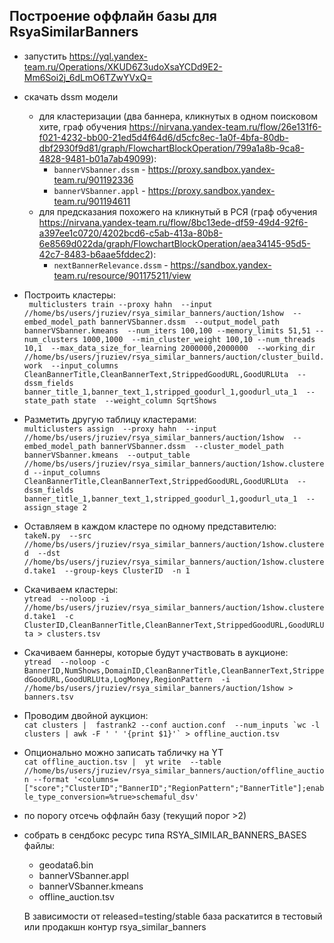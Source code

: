 ## Построение оффлайн базы для RsyaSimilarBanners

* запустить https://yql.yandex-team.ru/Operations/XKUD6Z3udoXsaYCDd9E2-Mm6Soi2j_6dLmO6TZwYVxQ=

* скачать dssm модели
    * для кластеризации (два баннера, кликнутых в одном поисковом хите, граф обучения https://nirvana.yandex-team.ru/flow/26e131f6-f021-4232-bb00-21ed5d4f64d6/d5cfc8ec-1a0f-4bfa-80db-dbf2930f9d81/graph/FlowchartBlockOperation/799a1a8b-9ca8-4828-9481-b01a7ab49099):
        * `bannerVSbanner.dssm` - https://proxy.sandbox.yandex-team.ru/901192336
        * `bannerVSbanner.appl` - https://proxy.sandbox.yandex-team.ru/901194611
    * для предсказания похожего на кликнутый в РСЯ (граф обучения https://nirvana.yandex-team.ru/flow/8bc13ede-df59-49d4-92f6-a397ee1c0720/4202bcd6-c5ab-413a-80b8-6e8569d022da/graph/FlowchartBlockOperation/aea34145-95d5-42c7-8483-b6aae5fddec2):
        * `nextBannerRelevance.dssm` - https://sandbox.yandex-team.ru/resource/901175211/view

* Построить кластеры: \
`` 
multiclusters train --proxy hahn 
--input //home/bs/users/jruziev/rsya_similar_banners/auction/1show 
--embed_model_path bannerVSbanner.dssm 
--output_model_path bannerVSbanner.kmeans 
--num_iters 100,100 --memory_limits 51,51 --num_clusters 1000,1000 
--min_cluster_weight 100,10 --num_threads 10,1 
--max_data_size_for_learning 2000000,2000000 
--working_dir //home/bs/users/jruziev/rsya_similar_banners/auction/cluster_build.work 
--input_columns CleanBannerTitle,CleanBannerText,StrippedGoodURL,GoodURLUta 
--dssm_fields banner_title_1,banner_text_1,stripped_goodurl_1,goodurl_uta_1 
--state_path state 
--weight_column SqrtShows
 ``

* Разметить другую таблицу кластерами: \
``
multiclusters assign 
--proxy hahn 
--input //home/bs/users/jruziev/rsya_similar_banners/auction/1show 
--embed_model_path bannerVSbanner.dssm 
--cluster_model_path bannerVSbanner.kmeans 
--output_table //home/bs/users/jruziev/rsya_similar_banners/auction/1show.clustered
--input_columns CleanBannerTitle,CleanBannerText,StrippedGoodURL,GoodURLUta 
--dssm_fields banner_title_1,banner_text_1,stripped_goodurl_1,goodurl_uta_1 
--assign_stage 2
``

* Оставляем в каждом кластере по одному представителю: \
``
takeN.py 
--src //home/bs/users/jruziev/rsya_similar_banners/auction/1show.clustered 
--dst //home/bs/users/jruziev/rsya_similar_banners/auction/1show.clustered.take1 
--group-keys ClusterID 
-n 1
``

* Скачиваем кластеры: \
``
ytread 
--noloop -i //home/bs/users/jruziev/rsya_similar_banners/auction/1show.clustered.take1 
-c ClusterID,CleanBannerTitle,CleanBannerText,StrippedGoodURL,GoodURLUta > clusters.tsv
``

* Скачиваем баннеры, которые будут участвовать в аукционе: \
``
ytread 
--noloop -c BannerID,NumShows,DomainID,CleanBannerTitle,CleanBannerText,StrippedGoodURL,GoodURLUta,LogMoney,RegionPattern 
-i //home/bs/users/jruziev/rsya_similar_banners/auction/1show > banners.tsv
``

* Проводим двойной аукцион: \
``
cat clusters | 
fastrank2 --conf auction.conf 
--num_inputs `wc -l clusters | awk -F ' ' '{print $1}'` > offline_auction.tsv
``

* Опционально можно записать табличку на YT \
``
cat offline_auction.tsv | 
yt write 
--table //home/bs/users/jruziev/rsya_similar_banners/auction/offline_auction
--format '<columns=["score";"ClusterID";"BannerID";"RegionPattern";"BannerTitle"];enable_type_conversion=%true>schemaful_dsv'
``

* по порогу отсечь оффлайн базу (текущий порог >2)

* собрать в сендбокс ресурс типа RSYA_SIMILAR_BANNERS_BASES файлы:
    * geodata6.bin
    * bannerVSbanner.appl
    * bannerVSbanner.kmeans
    * offline_auction.tsv

    В зависимости от released=testing/stable база раскатится в тестовый или продакшн контур rsya_similar_banners
